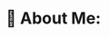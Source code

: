 # 💫 About Me:
<!DOCTYPE html>
<html lang="en">
<head>
    <meta charset="UTF-8">
    <meta name="viewport" content="width=device-width, initial-scale=1.0">
    <title>Meu Perfil</title>
    <style>
        /* Estilizando a seção "About Me" */
        .about-me {
            font-family: 'Cursive', cursive; /* Escolha uma fonte que você considere bonita */
            font-size: 24px;
            text-align: center;
            animation: bounce 2s infinite; /* Adicionando uma pequena animação de salto */
        }

        @keyframes bounce {
            0%, 20%, 50%, 80%, 100% {
                transform: translateY(0);
            }
            40% {
                transform: translateY(-30px);
            }
            60% {
                transform: translateY(-15px);
            }
        }
    </style>
</head>
<body>
    <!-- Seção "About Me" -->
    <div class="about-me">
        Atualmente estou fazendo o curso de B.T.I na UFERSA.<br>
        Procurando novos horizontes para os conhecimentos sobre tecnologia.
    </div>
</body>
</html>



# 💻 Tech Stack:
![C](https://img.shields.io/badge/c-%2300599C.svg?style=for-the-badge&logo=c&logoColor=white) ![Canva](https://img.shields.io/badge/Canva-%2300C4CC.svg?style=for-the-badge&logo=Canva&logoColor=white)
# 📊 GitHub Stats:
![](https://github-readme-stats.vercel.app/api?username=ViniciusOliver13&theme=midnight-purple&hide_border=false&include_all_commits=false&count_private=false)<br/>
![](https://github-readme-streak-stats.herokuapp.com/?user=ViniciusOliver13&theme=midnight-purple&hide_border=false)<br/>
![](https://github-readme-stats.vercel.app/api/top-langs/?username=ViniciusOliver13&theme=midnight-purple&hide_border=false&include_all_commits=false&count_private=false&layout=compact)

---
[![](https://visitcount.itsvg.in/api?id=ViniciusOliver13&icon=9&color=11)](https://visitcount.itsvg.in)

<!-- Proudly created with GPRM ( https://gprm.itsvg.in ) -->

